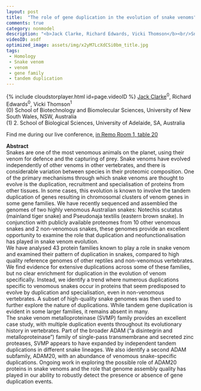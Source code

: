 ```yaml
---
layout: post
title:  "The role of gene duplication in the evolution of snake venoms"
comments: true
category: nonmodel
description: "<b>Jack Clarke, Richard Edwards, Vicki Thomson</b><br/>Snakes are one of the most venomous animals on the..."
videoID: asdf
optimized_image: assets/img/x2yM7LcXdCSi0bm_title.jpg
tags:
 - Homology
 - Snake venom
 - venom
 - gene family
 - tandem duplication
---
```

{% include cloudstorplayer.html id=page.videoID %}
<u>Jack Clarke</u><sup>0</sup>, Richard Edwards<sup>0</sup>, Vicki Thomson<sup>1</sup><br/>
\(0\) School of Biotechnology and Biomolecular Sciences, University of New South Wales, NSW, Australia<br/>
\(1\) 2.	School of Biological Sciences, University of Adelaide, SA, Australia

Find me during our live conference, [in Remo Room 1, table 20](https://remo.co)

<b>Abstract</b><br/>
Snakes are one of the most venomous animals on the planet, using their venom for defence and the capturing of prey. Snake venoms have evolved independently of other venoms in other vertebrates, and there is considerable variation between species in their proteomic composition. One of the primary mechanisms through which snake venoms are thought to evolve is the duplication, recruitment and specialisation of proteins from other tissues. In some cases, this evolution is known to involve the tandem duplication of genes resulting in chromosomal clusters of venom genes in some gene families. We have recently sequenced and assembled the genomes of two highly venomous Australian snakes: Notechis scutatus \(mainland tiger snake\) and Pseudonaja textilis \(eastern brown snake\). In conjunction with publicly available proteomes from 10 other venomous snakes and 2 non-venomous snakes, these genomes provide an excellent opportunity to examine the role that duplication and neofunctionalisation has played in snake venom evolution. <br/>We have analysed 43 protein families known to play a role in snake venom and examined their pattern of duplication in snakes, compared to high quality reference genomes of other reptiles and non-venomous vertebrates. We find evidence for extensive duplications across some of these families, but no clear enrichment for duplication in the evolution of venom specifically. Instead, we identify a trend where numerous duplications specific to venomous snakes occur in proteins that seem predisposed to evolve by duplication and specialisation, even in non-venomous vertebrates. A subset of high-quality snake genomes was then used to further explore the nature of duplications. While tandem gene duplication is evident in some larger families, it remains absent in many. <br/>The snake venom metalloproteinase \(SVMP\) family provides an excellent case study, with multiple duplication events throughout its evolutionary history in vertebrates. Part of the broader ADAM \(“a disintegrin and metalloproteinase”\) family of single-pass transmembrane and secreted zinc proteases, SVMP appears to have expanded by independent tandem duplications in different snake lineages. We also identify a second ADAM subfamily, ADAM20, with an abundance of venomous snake-specific duplications. Ongoing work in exploring the possible role of ADAM20 proteins in snake venoms and the role that genome assembly quality has played in our ability to robustly detect the presence or absence of gene duplication events.<br/>
